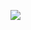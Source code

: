 ![](https://automationghana.com/wp-content/uploads/2024/03/Transform-your-living-space-into-a-dynamic-environment-that-caters-to-every-aspect-of-your-life-making-it-not-just-a-home-but-a-smart-haven.png)
